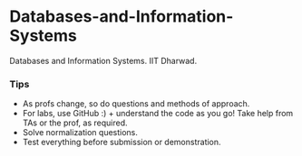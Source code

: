 # Databases-and-Information-Systems
Databases and Information Systems. IIT Dharwad.

### Tips
- As profs change, so do questions and methods of approach.
- For labs, use GitHub :) + understand the code as you go! Take help from TAs or the prof, as required.
- Solve normalization questions.
- Test everything before submission or demonstration.
